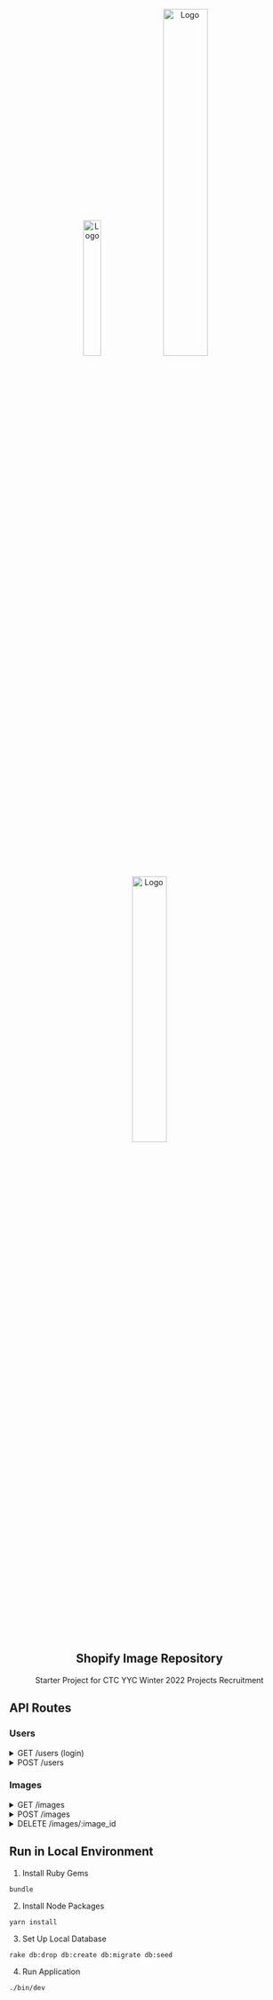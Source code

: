<p align="center">
      <img src="https://download.logo.wine/logo/React_(web_framework)/React_(web_framework)-Logo.wine.png" alt="Logo" width="25%" height="auto">
      <img src="https://miro.medium.com/max/800/1*mUISLg4ghf6QYT_f1-cnlg.png" alt="Logo" width="40%" height="auto">
      <img src="https://upload.wikimedia.org/wikipedia/commons/thumb/6/62/Ruby_On_Rails_Logo.svg/1200px-Ruby_On_Rails_Logo.svg.png" alt="Logo" width="35%" height="auto">

  <h2 align="center">Shopify Image Repository</h2>

  <p align="center">
    Starter Project for CTC YYC Winter 2022 Projects Recruitment
  </p>
</p>

## API Routes

### Users

<details>
<summary>GET /users (login)</summary>

Authenticates a user (user for login to get auth token for subsequent requests)

**Query Parameters:**

`username`: string

`password`: string

**Response:**

```
{
  "id": 21,
  "username": "test",
  "email": "test@gmail.com",
  "auth_token": "71b9057c-3577-496f-812d-eb22804f7e19",
  "token_expiry": "2022-02-20T00:44:36.996Z"
}
```

</details>

<details>
<summary>POST /users</summary>

Creates a new user

**Body:**

```
{
	"username": "test",
	"password": "test",
	"email": "test@gmail.com"
}
```

**Response:**

```
{
  "id": 21,
  "username": "test",
  "email": "test@gmail.com",
  "auth_token": "71b9057c-3577-496f-812d-eb22804f7e19",
  "token_expiry": "2022-02-20T00:44:36.996Z"
}
```

</details>

### Images

<details>
<summary>GET /images</summary>

Queries all public images

**Response:**

```
{
	"data": [
		{
			"id": "5",
			"type": "image",
			"attributes": {
				"name": "Aerodynamic Wooden Shoes",
				"description": "Explicabo odit...",
				"image_url": "https://loremflickr.com/300/300",
				"public": true
			},
			"relationships": {
				"user": {
					"data": {
						"id": "3",
						"type": "user"
					}
				}
			}
		}
	],
	"included": [
		{
			"id": "3",
			"type": "user",
			"attributes": {
				"username": "jerry.dare",
				"email": "zelma_upton@simonis.io",
			}
		}
	]
}
```

</details>

<details>
<summary>POST /images</summary>

Creates a new image

**Query Parameters:**

`auth_token`: string

**Body:**

```
{
	"user_id": "1",
	"name": "private image",
  "description": "test description",
	"image_url": "test",
	"public": "false"
}
```

**Response:**

```
{
	"data": {
		"id": "6",
		"type": "image",
		"attributes": {
			"name": "private image",
			"description": "test",
			"image_url": "test",
			"public": false
		},
		"relationships": {
			"user": {
				"data": {
					"id": "1",
					"type": "user"
				}
			}
		}
	},
	"included": [
		{
			"id": "1",
			"type": "user",
			"attributes": {
				"username": "verdie_veum",
				"email": "blaine@hickle.biz",
				"auth_token": "9561836e-1056-4e51-a030-a65e3b4b6592",
				"token_expiry": "2022-02-20T00:34:38.717Z"
			}
		}
	]
}
```

</details>

<details>
<summary>DELETE /images/:image_id</summary>

Deletes an image

**Query Parameters:**

`auth_token`: string
`user_id`: int

**Response:**

No Content, 204

</details>

## Run in Local Environment

1. Install Ruby Gems

```
bundle
```

2. Install Node Packages

```
yarn install
```

3. Set Up Local Database

```
rake db:drop db:create db:migrate db:seed
```

4. Run Application

```
./bin/dev
```
